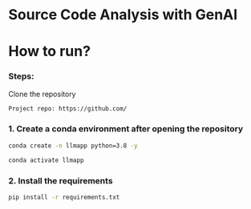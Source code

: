 # Source Code Analysis with GenAI

# How to run?
### Steps:

Clone the repository

```bash
Project repo: https://github.com/
```
### 1. Create a conda environment after opening the repository

```bash
conda create -n llmapp python=3.8 -y
```

```bash
conda activate llmapp
```


### 2. Install the requirements
```bash
pip install -r requirements.txt
```
